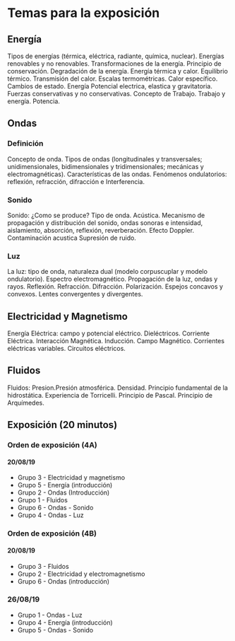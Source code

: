 # Temas para la exposición 

## Energía
Tipos de energías (térmica, eléctrica, radiante, química, nuclear). Energías renovables y no renovables. Transformaciones de la energía. Principio de conservación. Degradación de la energía. Energía térmica y calor. Equilibrio térmico. Transmisión del calor. Escalas termométricas. Calor específico. Cambios de estado. Energía Potencial electrica, elastica y gravitatoria. Fuerzas conservativas y no conservativas. Concepto de Trabajo. Trabajo y energía. Potencia.

## Ondas

### Definición
Concepto de onda. Tipos de ondas (longitudinales y transversales;  unidimensionales, bidimensionales y tridimensionales; mecánicas y electromagnéticas). Características de las ondas. Fenómenos ondulatorios: reflexión, refracción, difracción e Interferencia.

### Sonido
Sonido: ¿Como se produce? Tipo de onda. Acústica. Mecanismo de propagación y distribución del sonido, ondas sonoras e intensidad, aislamiento, absorción, reflexión, reverberación. Efecto Doppler. Contaminación acustica  Supresión de ruido.

### Luz
La luz: tipo de onda, naturaleza dual (modelo corpuscuplar y modelo ondulatorio). Espectro electromagnético. Propagación de la luz, ondas y rayos. Reflexión. Refracción. Difracción. Polarización. Espejos concavos y convexos. Lentes convergentes y divergentes.

## Electricidad y Magnetismo
Energía Eléctrica: campo y potencial eléctrico. Dieléctricos. Corriente Eléctrica. Interacción Magnética. Inducción. Campo Magnético. Corrientes eléctricas variables. Circuitos eléctricos. 

## Fluidos
Fluidos: Presion.Presión atmosférica. Densidad. Principio fundamental de la hidrostática. Experiencia de Torricelli. Principio de Pascal. Principio de Arquímedes.




## Exposición (20 minutos)

### Orden de exposición (4A)

#### 20/08/19
* Grupo 3 - Electricidad y magnetismo
* Grupo 5 - Energía (introducción)
* Grupo 2 - Ondas (Introducción)
* Grupo 1 - Fluidos
* Grupo 6 - Ondas - Sonido
* Grupo 4 - Ondas - Luz

### Orden de exposición (4B) 

#### 20/08/19
* Grupo 3 - Fluidos
* Grupo 2 - Electricidad y electromagnetismo
* Grupo 6 - Ondas (introducción)


### 26/08/19
* Grupo 1 - Ondas - Luz
* Grupo 4 - Energía (introducción)
* Grupo 5 - Ondas - Sonido


